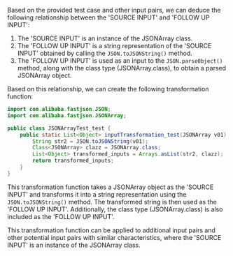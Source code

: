 Based on the provided test case and other input pairs, we can deduce the following relationship between the 'SOURCE INPUT' and 'FOLLOW UP INPUT':

1. The 'SOURCE INPUT' is an instance of the JSONArray class.
2. The 'FOLLOW UP INPUT' is a string representation of the 'SOURCE INPUT' obtained by calling the `JSON.toJSONString()` method.
3. The 'FOLLOW UP INPUT' is used as an input to the `JSON.parseObject()` method, along with the class type (JSONArray.class), to obtain a parsed JSONArray object.

Based on this relationship, we can create the following transformation function:

```java
import com.alibaba.fastjson.JSON;
import com.alibaba.fastjson.JSONArray;

public class JSONArrayTest_test {
    public static List<Object> inputTransformation_test(JSONArray v01) {
        String str2 = JSON.toJSONString(v01);
        Class<JSONArray> clazz = JSONArray.class;
        List<Object> transformed_inputs = Arrays.asList(str2, clazz);
        return transformed_inputs;
    }
}
```

This transformation function takes a JSONArray object as the 'SOURCE INPUT' and transforms it into a string representation using the `JSON.toJSONString()` method. The transformed string is then used as the 'FOLLOW UP INPUT'. Additionally, the class type (JSONArray.class) is also included as the 'FOLLOW UP INPUT'.

This transformation function can be applied to additional input pairs and other potential input pairs with similar characteristics, where the 'SOURCE INPUT' is an instance of the JSONArray class.